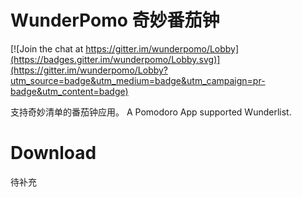 # WunderPomo 奇妙番茄钟

[![Join the chat at https://gitter.im/wunderpomo/Lobby](https://badges.gitter.im/wunderpomo/Lobby.svg)](https://gitter.im/wunderpomo/Lobby?utm_source=badge&utm_medium=badge&utm_campaign=pr-badge&utm_content=badge)

支持奇妙清单的番茄钟应用。
A Pomodoro App supported Wunderlist.

# Download

待补充
